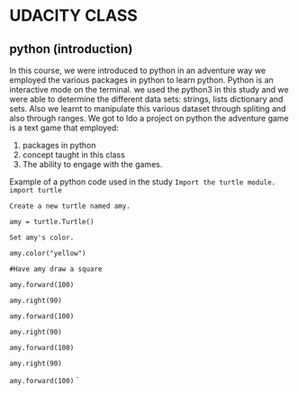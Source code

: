 # UDACITY CLASS 
## python (introduction)
In this course, we were introduced to python in an adventure way we employed 
the various packages in python to learn python. Python is an interactive mode on the terminal.
we used the python3 in this study and we were able to determine the different data sets: strings, lists
dictionary and sets. Also we learnt to manipulate this various dataset through spliting and also through ranges.
We got to ldo a project on python the adventure game is a text game that employed:
1. packages in python 
2. concept taught in this class
3. The ability to engage with the games.

Example of a python code used in the study
`Import the turtle module.`
`import turtle`

`Create a new turtle named amy.`

`amy = turtle.Turtle()`

`Set amy's color.`

`amy.color("yellow")`

`#Have amy draw a square`

`amy.forward(100)`

`amy.right(90)`

`amy.forward(100)`

`amy.right(90)`

`amy.forward(100)`

`amy.right(90)`

`amy.forward(100)`
`
